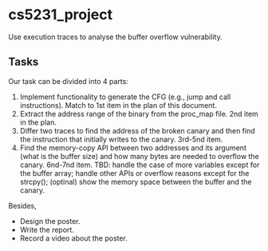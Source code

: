 # cs5231_project
 Use execution traces to analyse the buffer overflow vulnerability.

## Tasks

Our task can be divided into 4 parts:
1. Implement functionality to generate the CFG (e.g., jump and call instructions). Match to 1st item in the plan of this document.
2. Extract the address range of the binary from the proc_map file. 2nd item in the plan.
3. Differ two traces to find the address of the broken canary and then find the instruction that initially writes to the canary. 3rd-5nd item.
4. Find the memory-copy API between two addresses and its argument (what is the buffer size) and how many bytes are needed to overflow the canary. 6nd-7nd item. TBD: handle the case of more variables except for the buffer array; handle other APIs or overflow reasons except for the strcpy(); (optinal) show the memory space between the buffer and the canary.

Besides,
- Design the poster. 
- Write the report.
- Record a video about the poster.
